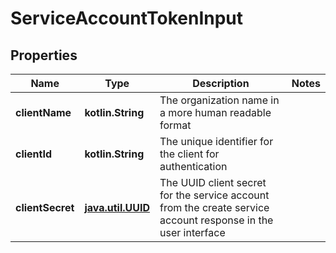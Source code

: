 
# ServiceAccountTokenInput

## Properties
Name | Type | Description | Notes
------------ | ------------- | ------------- | -------------
**clientName** | **kotlin.String** | The organization name in a more human readable format | 
**clientId** | **kotlin.String** | The unique identifier for the client for authentication | 
**clientSecret** | [**java.util.UUID**](java.util.UUID.md) | The UUID client secret for the service account from the create service account response in the user interface | 



